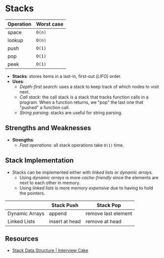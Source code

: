 # Stacks

| Operation | Worst case |
| --------- | ---------- |
| space     | `O(n)`     |
| lookup    | `O(n)`     |
| push      | `O(1)`     |
| pop       | `O(1)`     |
| peek      | `O(1)`     |

* **Stacks**: stores items in a last-in, first-out (*LIFO*) order.
* **Uses**:
  * *Depth-first search*: uses a stack to keep track of which nodes to visit next.
  * *Call stack*: the call stack is a stack that tracks function calls in a
    program. When a function returns, we "pop" the last one that "pushed" a
    function call.
  * *String parsing*: stacks are useful for string parsing.

## Strengths and Weaknesses

* **Strengths**:
  * *Fast operations*: all stack operations take  `O(1)` time.

## Stack Implementation

* Stacks can be implemented either with *linked lists* or *dynamic arrays*.
  * Using *dynamic arrays* is more *cache-friendly* since the elements are next to
    each other in memory.
  * Using *linked lists* is more *memory expensive* due to having to hold the pointers.

|                | Stack Push     | Stack Pop           |
| -------------- | -------------- | ------------------- |
| Dynamic Arrays | append         | remove last element |
| Linked Lists   | insert at head | remove at head      |

## Resources

* [Stack Data Structure | Interview Cake](https://www.interviewcake.com/concept/python/stack?)
